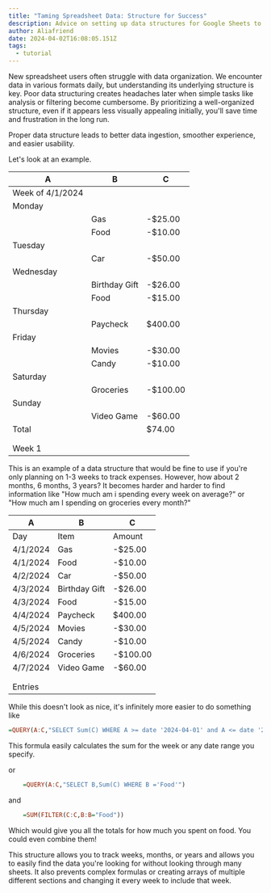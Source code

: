 ```yaml
---
title: "Taming Spreadsheet Data: Structure for Success"
description: Advice on setting up data structures for Google Sheets to succeed.
author: Aliafriend
date: 2024-04-02T16:08:05.151Z
tags:
  - tutorial
---
```

New spreadsheet users often struggle with data organization. We encounter data in various formats daily, but understanding its underlying structure is key. Poor data structuring creates headaches later when simple tasks like analysis or filtering become cumbersome. By prioritizing a well-organized structure, even if it appears less visually appealing initially, you'll save time and frustration in the long run.

Proper data structure leads to better data ingestion, smoother experience, and easier usability.

Let's look at an example.

|A|B|C|
|---|---|---|
|Week of 4/1/2024| | |
|Monday| | |
| |Gas|-$25.00|
| |Food|-$10.00| |
|Tuesday| |
| |Car|-$50.00| 
|Wednesday| | |
| |Birthday Gift|-$26.00|
| |Food|-$15.00|
|Thursday| | |
| |Paycheck|$400.00|
|Friday| | |
| |Movies|-$30.00|
| |Candy|-$10.00|
|Saturday| | |
| |Groceries|-$100.00|
|Sunday| | |
| |Video Game|-$60.00|
|Total| |$74.00|
|||
|||
|Week 1|


This is an example of a data structure that would be fine to use if you're only planning on 1-3 weeks to track expenses. However, how about 2 months, 6 months, 3 years? It becomes harder and harder to find information like "How much am i spending every week on average?" or "How much am I spending on groceries every month?"


|A|B|C|
|---|---|---|
|Day|Item|Amount|
|4/1/2024|Gas|-$25.00|
|4/1/2024|Food|-$10.00|
|4/2/2024|Car|-$50.00|
|4/3/2024|Birthday Gift|-$26.00|
|4/3/2024|Food|-$15.00|
|4/4/2024|Paycheck|$400.00|
|4/5/2024|Movies|-$30.00|
|4/5/2024|Candy|-$10.00|
|4/6/2024|Groceries|-$100.00|
|4/7/2024|Video Game|-$60.00|
|||
|||
|Entries|

While this doesn't look as nice, it's infinitely more easier to do something like
```haskell
=QUERY(A:C,"SELECT Sum(C) WHERE A >= date '2024-04-01' and A <= date '2024-04-07'")
``` 
This formula easily calculates the sum for the week or any date range you specify.
  
  or
```haskell
    =QUERY(A:C,"SELECT B,Sum(C) WHERE B ='Food'")
```
and
```haskell
    =SUM(FILTER(C:C,B:B="Food"))
```    
Which would give you all the totals for how much you spent on food. You could even combine them!

This structure allows you to track weeks, months, or years and allows you to easily find the data you're looking for without looking through many sheets. It also prevents complex formulas or creating arrays of multiple different sections and changing it every week to include that week.
